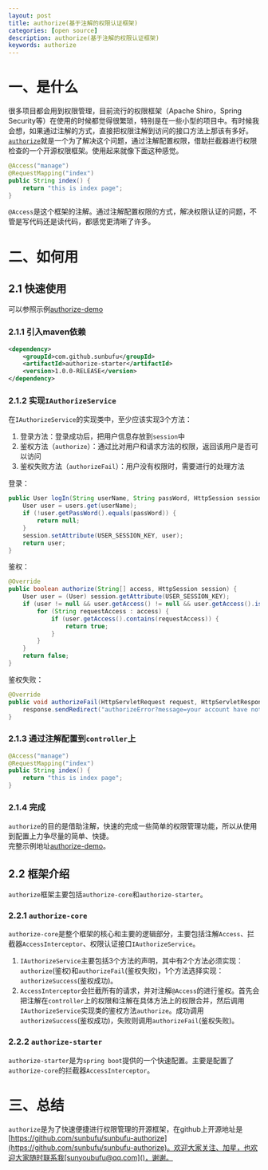```yaml
---
layout: post
title: authorize(基于注解的权限认证框架)
categories: [open source]
description: authorize(基于注解的权限认证框架)
keywords: authorize
---
```


# 一、是什么
很多项目都会用到权限管理，目前流行的权限框架（Apache Shiro，Spring Security等）在使用的时候都觉得很繁琐，特别是在一些小型的项目中。有时候我会想，如果通过注解的方式，直接把权限注解到访问的接口方法上那该有多好。  
[`authorize`](https://github.com/sunbufu/sunbufu-authorize)就是一个为了解决这个问题，通过注解配置权限，借助拦截器进行权限检查的一个开源权限框架。使用起来就像下面这种感觉。

```java
@Access("manage")
@RequestMapping("index")
public String index() {
    return "this is index page";
}
```

`@Access`是这个框架的注解。通过注解配置权限的方式，解决权限认证的问题，不管是写代码还是读代码，都感觉更清晰了许多。

# 二、如何用
## 2.1 快速使用
可以参照示例[authorize-demo](https://github.com/sunbufu/sunbufu-authorize)
### 2.1.1 引入maven依赖

```xml
<dependency>
    <groupId>com.github.sunbufu</groupId>
    <artifactId>authorize-starter</artifactId>
    <version>1.0.0-RELEASE</version>
</dependency>
```

### 2.1.2 实现`IAuthorizeService`
在`IAuthorizeService`的实现类中，至少应该实现3个方法：

1. 登录方法：登录成功后，把用户信息存放到`session`中
2. 鉴权方法（`authorize`）：通过比对用户和请求方法的权限，返回该用户是否可以访问
3. 鉴权失败方法（`authorizeFail`）：用户没有权限时，需要进行的处理方法

登录：

```java
public User logIn(String userName, String passWord, HttpSession session) {
    User user = users.get(userName);
    if (!user.getPassWord().equals(passWord)) {
        return null;
    }
    session.setAttribute(USER_SESSION_KEY, user);
    return user;
}
```

鉴权：

```java
@Override
public boolean authorize(String[] access, HttpSession session) {
    User user = (User) session.getAttribute(USER_SESSION_KEY);
    if (user != null && user.getAccess() != null && user.getAccess().isEmpty()) {
        for (String requestAccess : access) {
            if (user.getAccess().contains(requestAccess)) {
                return true;
            }
        }
    }
    return false;
}
```

鉴权失败：

```java
@Override
public void authorizeFail(HttpServletRequest request, HttpServletResponse response) {
	response.sendRedirect("authorizeError?message=your account have not enought authority");
}
```

### 2.1.3 通过注解配置到`controller`上

```java
@Access("manage")
@RequestMapping("index")
public String index() {
    return "this is index page";
}
```

### 2.1.4 完成
`authorize`的目的是借助注解，快速的完成一些简单的权限管理功能，所以从使用到配置上力争尽量的简单、快捷。  
完整示例地址[authorize-demo](https://github.com/sunbufu/sunbufu-authorize)。

## 2.2 框架介绍
`authorize`框架主要包括`authorize-core`和`authorize-starter`。

### 2.2.1 `authorize-core`
`authorize-core`是整个框架的核心和主要的逻辑部分，主要包括注解`Access`、拦截器`AccessInterceptor`、权限认证接口`IAuthorizeService`。

1. `IAuthorizeService`主要包括3个方法的声明，其中有2个方法必须实现：`authorize`(鉴权)和`authorizeFail`(鉴权失败)，1个方法选择实现：`authorizeSuccess`(鉴权成功)。
2. `AccessInterceptor`会拦截所有的请求，并对注解`@Access`的进行鉴权。首先会把注解在`controller`上的权限和注解在具体方法上的权限合并，然后调用`IAuthorizeService`实现类的鉴权方法`authorize`。成功调用`authorizeSuccess`(鉴权成功)，失败则调用`authorizeFail`(鉴权失败)。

### 2.2.2 `authorize-starter`
`authorize-starter`是为`spring boot`提供的一个快速配置。主要是配置了`authorize-core`的拦截器`AccessInterceptor`。

# 三、总结
`authorize`是为了快速便捷进行权限管理的开源框架，在github上开源地址是[https://github.com/sunbufu/sunbufu-authorize](https://github.com/sunbufu/sunbufu-authorize)。欢迎大家关注、加星，也欢迎大家随时联系我[sunyoubufu@qq.com]()，谢谢。
